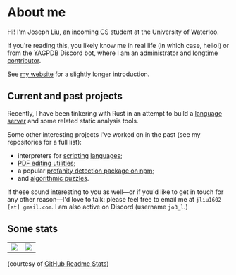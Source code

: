 # About me

Hi! I'm Joseph Liu, an incoming CS student at the University of Waterloo.

If you're reading this, you likely know me in real life (in which case, hello!) or from the YAGPDB
Discord bot, where I am an administrator and [longtime
contributor](https://github.com/botlabs-gg/yagpdb/commits?author=jo3-l).

See [my website](https://jo3-l.github.io/about/) for a slightly longer introduction.

## Current and past projects

Recently, I have been tinkering with Rust in an attempt to build a
[language server](https://github.com/jo3-l/yag-template-lsp) and some related static analysis tools.

Some other interesting projects I've worked on in the past (see my repositories for a full list):

- interpreters for [scripting](https://github.com/botlabs-gg/template/commits/master/?author=jo3-l)
  [languages](https://github.com/jo3-l/liftoff);
- [PDF editing utilities](https://github.com/jo3-l/markpdf);
- a popular [profanity detection package on npm](https://www.npmjs.com/package/obscenity);
- and [algorithmic puzzles](https://github.com/jo3-l/cp-practice).

If these sound interesting to you as well—or if you'd like to get in touch for any other reason—I'd
love to talk: please feel free to email me at `jliu1602 [at] gmail.com`. I am also active on Discord
(username `jo3_l`.)

## Some stats

<table>
  <tr>
    <td align="center" style="padding=0;width=50%;">
      <img align="center" style="padding=0;" src="https://github-readme-stats.vercel.app/api/?username=jo3-l&show_icons=true&title_color=4F8CC9&text_color=9f9f9f&bg_color=00000000&hide_border=true&icon_color=4F8CC9&hide_title=true&count_private=true" />
    </td>
    <td align="center" style="padding=0;width=50%;">
      <img align="center" style="padding=0;" src="https://github-readme-stats.quantumlytangled.vercel.app/api/top-langs/?username=jo3-l&layout=compact&show_icons=true&title_color=4F8CC9&text_color=9f9f9f&bg_color=00000000&hide_border=true&icon_color=00000000&count_private=true&hide=lua" />
    </td>
  </tr>
</table>

(courtesy of [GitHub Readme Stats](https://github.com/anuraghazra/github-readme-stats))
